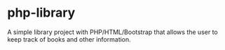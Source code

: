 # php-library
 A simple library project with PHP/HTML/Bootstrap that allows the user to keep track of books and other information.
